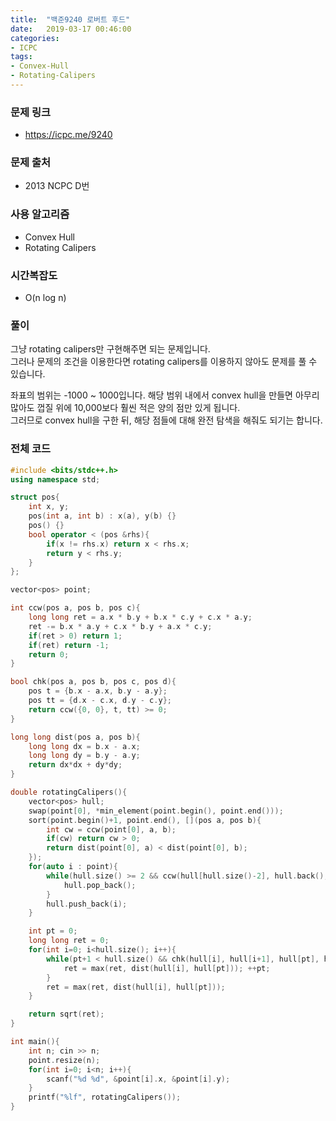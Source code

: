 ```yaml
---
title:  "백준9240 로버트 후드"
date:   2019-03-17 00:46:00
categories:
- ICPC
tags:
- Convex-Hull
- Rotating-Calipers
---
```


### 문제 링크
* https://icpc.me/9240

### 문제 출처
* 2013 NCPC D번

### 사용 알고리즘
* Convex Hull
* Rotating Calipers

### 시간복잡도
* O(n log n)

### 풀이
그냥 rotating calipers만 구현해주면 되는 문제입니다.<br>
그러나 문제의 조건을 이용한다면 rotating calipers를 이용하지 않아도 문제를 풀 수 있습니다.

좌표의 범위는 -1000 ~ 1000입니다. 해당 범위 내에서 convex hull을 만들면 아무리 많아도 껍질 위에 10,000보다 훨씬 적은 양의 점만 있게 됩니다.<Br>
그러므로 convex hull을 구한 뒤, 해당 점들에 대해 완전 탐색을 해줘도 되기는 합니다.

### 전체 코드
```cpp
#include <bits/stdc++.h>
using namespace std;

struct pos{
	int x, y;
	pos(int a, int b) : x(a), y(b) {}
	pos() {}
	bool operator < (pos &rhs){
		if(x != rhs.x) return x < rhs.x;
		return y < rhs.y;
	}
};

vector<pos> point;

int ccw(pos a, pos b, pos c){
	long long ret = a.x * b.y + b.x * c.y + c.x * a.y;
	ret -= b.x * a.y + c.x * b.y + a.x * c.y;
	if(ret > 0) return 1;
	if(ret) return -1;
	return 0;
}

bool chk(pos a, pos b, pos c, pos d){
	pos t = {b.x - a.x, b.y - a.y};
	pos tt = {d.x - c.x, d.y - c.y};
	return ccw({0, 0}, t, tt) >= 0;
}

long long dist(pos a, pos b){
	long long dx = b.x - a.x;
	long long dy = b.y - a.y;
	return dx*dx + dy*dy;
}

double rotatingCalipers(){
	vector<pos> hull;
	swap(point[0], *min_element(point.begin(), point.end()));
	sort(point.begin()+1, point.end(), [](pos a, pos b){
		int cw = ccw(point[0], a, b);
		if(cw) return cw > 0;
		return dist(point[0], a) < dist(point[0], b);
	});
	for(auto i : point){
		while(hull.size() >= 2 && ccw(hull[hull.size()-2], hull.back(), i) <= 0){
			hull.pop_back();
		}
		hull.push_back(i);
	}

	int pt = 0;
	long long ret = 0;
	for(int i=0; i<hull.size(); i++){
		while(pt+1 < hull.size() && chk(hull[i], hull[i+1], hull[pt], hull[pt+1])){
			ret = max(ret, dist(hull[i], hull[pt])); ++pt;
		}
		ret = max(ret, dist(hull[i], hull[pt]));
	}

	return sqrt(ret);
}

int main(){
	int n; cin >> n;
	point.resize(n);
	for(int i=0; i<n; i++){
		scanf("%d %d", &point[i].x, &point[i].y);
	}
	printf("%lf", rotatingCalipers());
}
```
